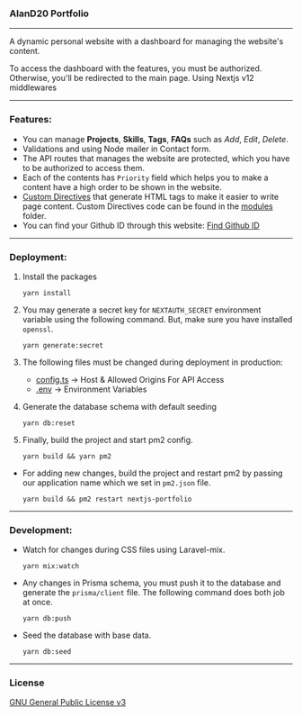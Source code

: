 ### AlanD20 Portfolio

---
A dynamic personal website with a dashboard for managing the website's content.

To access the dashboard with the features, you must be authorized. Otherwise, you'll be redirected to the main page. Using Nextjs v12 middlewares

---

### Features:

- You can manage **Projects**, **Skills**, **Tags**, **FAQs** such as *Add*, *Edit*, *Delete*.
- Validations and using Node mailer in Contact form.
- The API routes that manages the website are protected, which you have to be authorized to access them.
- Each of the contents has `Priority` field which helps you to make a content have a high order to be shown in the website.
- [Custom Directives](pages/dashboard//directives/index.tsx) that generate HTML tags to make it easier to write page content. Custom Directives code can be found in the [modules](src/modules/CustomDirectives/) folder.
- You can find your Github ID through this website: [Find Github ID](http://caius.github.io/github_id/)
---

### Deployment:

1. Install the packages
    ```
    yarn install
    ```

2. You may generate a secret key for `NEXTAUTH_SECRET` environment variable using the following command. But, make sure you have installed `openssl`.
    ```
    yarn generate:secret
    ```

3. The following files must be changed during deployment in production:

    - [config.ts](src/app/config.ts) -> Host & Allowed Origins For API Access
    - [.env](.env) -> Environment Variables

4. Generate the database schema with default seeding
    ```
    yarn db:reset
    ```

5. Finally, build the project and start pm2 config.
    ```
    yarn build && yarn pm2
    ```

- For adding new changes, build the project and restart pm2 by passing our application name which we set in `pm2.json` file.
    ```
    yarn build && pm2 restart nextjs-portfolio
    ```

---

### Development:

- Watch for changes during CSS files using Laravel-mix.
  ```
  yarn mix:watch
  ```
- Any changes in Prisma schema, you must push it to the database and generate the `prisma/client` file. The following command does both job at once.
    ```
    yarn db:push
    ```
- Seed the database with base data.
    ```
    yarn db:seed
    ```

---
### License

[GNU General Public License v3](LICENSE)
